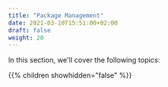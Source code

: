 ```yaml
---
title: "Package Management"
date: 2021-03-10T15:51:00+02:00
draft: false
weight: 20
---
```


In this section, we'll cover the following topics:

{{% children showhidden="false" %}}
